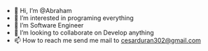- 👋 Hi, I’m @Abraham
- 👀 I’m interested in programing everything
- 🌱 I’m Software Engineer
- 💞️ I’m looking to collaborate on Develop anything
- 📫 How to reach me send me mail to cesarduran302@gmail.com

<!---
T-crtl/T-crtl is a ✨ special ✨ repository because its `README.md` (this file) appears on your GitHub profile.
You can click the Preview link to take a look at your changes.
--->
